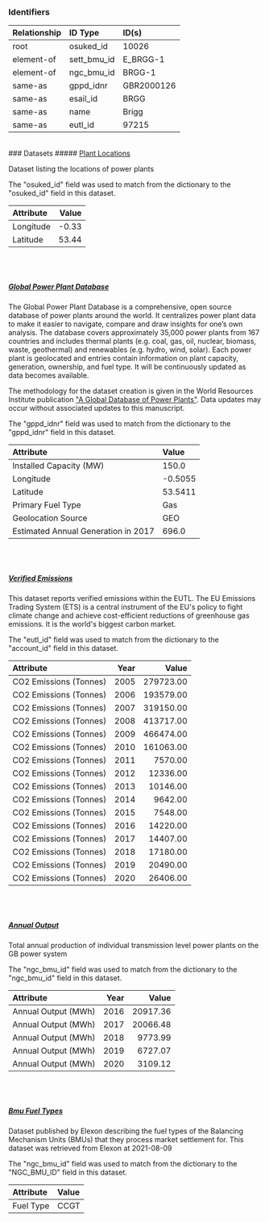 ### Identifiers

| Relationship   | ID Type     | ID(s)      |
|:---------------|:------------|:-----------|
| root           | osuked_id   | 10026      |
| element-of     | sett_bmu_id | E_BRGG-1   |
| element-of     | ngc_bmu_id  | BRGG-1     |
| same-as        | gppd_idnr   | GBR2000126 |
| same-as        | esail_id    | BRGG       |
| same-as        | name        | Brigg      |
| same-as        | eutl_id     | 97215      |

<br>
### Datasets
##### <a href="https://raw.githubusercontent.com/OSUKED/Dictionary-Datasets/main/datasets/plant-locations/datapackage.json">Plant Locations</a>

Dataset listing the locations of power plants

The "osuked_id" field was used to match from the dictionary to the "osuked_id" field in this dataset.

| Attribute   |   Value |
|:------------|--------:|
| Longitude   |   -0.33 |
| Latitude    |   53.44 |

<br><br>
##### <a href="https://raw.githubusercontent.com/OSUKED/Dictionary-Datasets/main/datasets/global-power-plant-database/datapackage.json">Global Power Plant Database</a>

The Global Power Plant Database is a comprehensive, open source database of power plants around the world. It centralizes power plant data to make it easier to navigate, compare and draw insights for one’s own analysis. The database covers approximately 35,000 power plants from 167 countries and includes thermal plants (e.g. coal, gas, oil, nuclear, biomass, waste, geothermal) and renewables (e.g. hydro, wind, solar). Each power plant is geolocated and entries contain information on plant capacity, generation, ownership, and fuel type. It will be continuously updated as data becomes available. 

The methodology for the dataset creation is given in the World Resources Institute publication ["A Global Database of Power Plants"](https://www.wri.org/research/global-database-power-plants). Data updates may occur without associated updates to this manuscript.

The "gppd_idnr" field was used to match from the dictionary to the "gppd_idnr" field in this dataset.

| Attribute                           | Value   |
|:------------------------------------|:--------|
| Installed Capacity (MW)             | 150.0   |
| Longitude                           | -0.5055 |
| Latitude                            | 53.5411 |
| Primary Fuel Type                   | Gas     |
| Geolocation Source                  | GEO     |
| Estimated Annual Generation in 2017 | 696.0   |

<br><br>
##### <a href="https://raw.githubusercontent.com/OSUKED/Dictionary-Datasets/main/datasets/verified-emissions/datapackage.json">Verified Emissions</a>

This dataset reports verified emissions within the EUTL. The EU Emissions Trading System (ETS) is a central instrument of the EU's policy to fight climate change and achieve cost-efficient reductions of greenhouse gas emissions. It is the world's biggest carbon market.

The "eutl_id" field was used to match from the dictionary to the "account_id" field in this dataset.

| Attribute              |   Year |     Value |
|:-----------------------|-------:|----------:|
| CO2 Emissions (Tonnes) |   2005 | 279723.00 |
| CO2 Emissions (Tonnes) |   2006 | 193579.00 |
| CO2 Emissions (Tonnes) |   2007 | 319150.00 |
| CO2 Emissions (Tonnes) |   2008 | 413717.00 |
| CO2 Emissions (Tonnes) |   2009 | 466474.00 |
| CO2 Emissions (Tonnes) |   2010 | 161063.00 |
| CO2 Emissions (Tonnes) |   2011 |   7570.00 |
| CO2 Emissions (Tonnes) |   2012 |  12336.00 |
| CO2 Emissions (Tonnes) |   2013 |  10146.00 |
| CO2 Emissions (Tonnes) |   2014 |   9642.00 |
| CO2 Emissions (Tonnes) |   2015 |   7548.00 |
| CO2 Emissions (Tonnes) |   2016 |  14220.00 |
| CO2 Emissions (Tonnes) |   2017 |  14407.00 |
| CO2 Emissions (Tonnes) |   2018 |  17180.00 |
| CO2 Emissions (Tonnes) |   2019 |  20490.00 |
| CO2 Emissions (Tonnes) |   2020 |  26406.00 |

<br><br>
##### <a href="https://raw.githubusercontent.com/OSUKED/Dictionary-Datasets/main/datasets/annual-output/datapackage.json">Annual Output</a>

Total annual production of individual transmission level power plants on the GB power system

The "ngc_bmu_id" field was used to match from the dictionary to the "ngc_bmu_id" field in this dataset.

| Attribute           |   Year |    Value |
|:--------------------|-------:|---------:|
| Annual Output (MWh) |   2016 | 20917.36 |
| Annual Output (MWh) |   2017 | 20066.48 |
| Annual Output (MWh) |   2018 |  9773.99 |
| Annual Output (MWh) |   2019 |  6727.07 |
| Annual Output (MWh) |   2020 |  3109.12 |

<br><br>
##### <a href="https://raw.githubusercontent.com/OSUKED/Dictionary-Datasets/main/datasets/bmu-fuel-types/datapackage.json">Bmu Fuel Types</a>

Dataset published by Elexon describing the fuel types of the Balancing Mechanism Units (BMUs) that they process market settlement for. This dataset was retrieved from Elexon at 2021-08-09

The "ngc_bmu_id" field was used to match from the dictionary to the "NGC_BMU_ID" field in this dataset.

| Attribute   | Value   |
|:------------|:--------|
| Fuel Type   | CCGT    |
